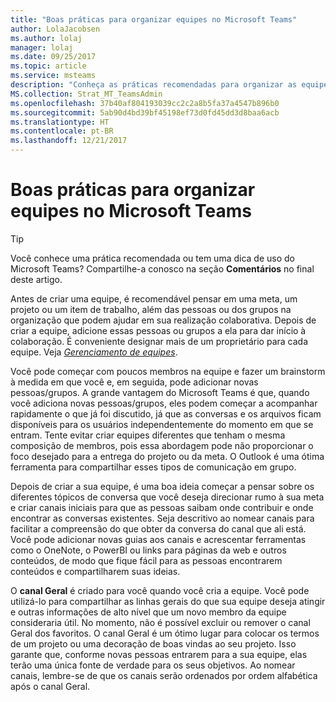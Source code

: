 ```yaml
---
title: "Boas práticas para organizar equipes no Microsoft Teams"
author: LolaJacobsen
ms.author: lolaj
manager: lolaj
ms.date: 09/25/2017
ms.topic: article
ms.service: msteams
description: "Conheça as práticas recomendadas para organizar as equipes no Microsoft Teams de maneira a suprir as necessidades de sua organização."
MS.collection: Strat_MT_TeamsAdmin
ms.openlocfilehash: 37b40af804193039cc2c2a8b5fa37a4547b896b0
ms.sourcegitcommit: 5ab90d4bd39bf45198ef73d0fd45dd3d8baa6acb
ms.translationtype: HT
ms.contentlocale: pt-BR
ms.lasthandoff: 12/21/2017
---
```

<a name="best-practices-for-organizing-teams-in-microsoft-teams"></a>Boas práticas para organizar equipes no Microsoft Teams
======================================================

> [!TIP]
> Você conhece uma prática recomendada ou tem uma dica de uso do Microsoft Teams? Compartilhe-a conosco na seção **Comentários** no final deste artigo.

Antes de criar uma equipe, é recomendável pensar em uma meta, um projeto ou um item de trabalho, além das pessoas ou dos grupos na organização que podem ajudar em sua realização colaborativa. Depois de criar a equipe, adicione essas pessoas ou grupos a ela para dar início à colaboração. É conveniente designar mais de um proprietário para cada equipe. Veja [*Gerenciamento de equipes*](https://support.office.com/article/Teams-and-Channels-df38ae23-8f85-46d3-b071-cb11b9de5499).

Você pode começar com poucos membros na equipe e fazer um brainstorm à medida em que você e, em seguida, pode adicionar novas pessoas/grupos. A grande vantagem do Microsoft Teams é que, quando você adiciona novas pessoas/grupos, eles podem começar a acompanhar rapidamente o que já foi discutido, já que as conversas e os arquivos ficam disponíveis para os usuários independentemente do momento em que se entram. Tente evitar criar equipes diferentes que tenham o mesma composição de membros, pois essa abordagem pode não proporcionar o foco desejado para a entrega do projeto ou da meta. O Outlook é uma ótima ferramenta para compartilhar esses tipos de comunicação em grupo.

Depois de criar a sua equipe, é uma boa ideia começar a pensar sobre os diferentes tópicos de conversa que você deseja direcionar rumo à sua meta e criar canais iniciais para que as pessoas saibam onde contribuir e onde encontrar as conversas existentes. Seja descritivo ao nomear canais para facilitar a compreensão do que obter da conversa do canal que ali está. Você pode adicionar novas guias aos canais e acrescentar ferramentas como o OneNote, o PowerBI ou links para páginas da web e outros conteúdos, de modo que fique fácil para as pessoas encontrarem conteúdos e compartilharem suas ideias.

O **canal Geral** é criado para você quando você cria a equipe. Você pode utilizá-lo para compartilhar as linhas gerais do que sua equipe deseja atingir e outras informações de alto nível que um novo membro da equipe consideraria útil. No momento, não é possível excluir ou remover o canal Geral dos favoritos. O canal Geral é um ótimo lugar para colocar os termos de um projeto ou uma decoração de boas vindas ao seu projeto. Isso garante que, conforme novas pessoas entrarem para a sua equipe, elas terão uma única fonte de verdade para os seus objetivos. Ao nomear canais, lembre-se de que os canais serão ordenados por ordem alfabética após o canal Geral.
